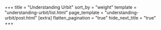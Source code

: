 +++
title = "Understanding Urbit"
sort_by = "weight"
template = "understanding-urbit/list.html"
page_template = "understanding-urbit/post.html"
[extra]
flatten_pagination = "true"
hide_next_title = "true"
+++